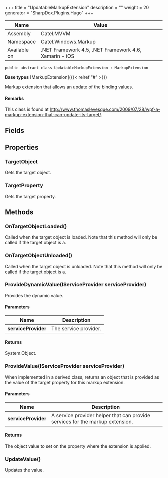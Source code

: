 

+++
title = "UpdatableMarkupExtension" 
description = ""
weight = 20
generator = "SharpDox.Plugins.Hugo"
+++

Name|Value
---|---
Assembly|Catel.MVVM
Namespace|Catel.Windows.Markup
Available on|.NET Framework 4.5, .NET Framework 4.6, Xamarin - iOS

```
public abstract class UpdatableMarkupExtension : MarkupExtension
```

**Base types**
[MarkupExtension]({{&lt; relref "#" &gt;}})

Markup extension that allows an update of the binding values.

#### Remarks

This class is found at http://www.thomaslevesque.com/2009/07/28/wpf-a-markup-extension-that-can-update-its-target/.

## Fields

## Properties

### TargetObject

Gets the target object.

### TargetProperty

Gets the target property.

## Methods

### OnTargetObjectLoaded()

Called when the target object is loaded. Note that this method will only be called if the target object is a.

### OnTargetObjectUnloaded()

Called when the target object is unloaded. Note that this method will only be called if the target object is a.

### ProvideDynamicValue(IServiceProvider serviceProvider)

Provides the dynamic value.

#### Parameters

Name|Description
---|---
**serviceProvider**|The service provider.

#### Returns

System.Object.

### ProvideValue(IServiceProvider serviceProvider)

When implemented in a derived class, returns an object that is provided as the value of the target property for this markup extension.

#### Parameters

Name|Description
---|---
**serviceProvider**|A service provider helper that can provide services for the markup extension.

#### Returns

The object value to set on the property where the extension is applied.

### UpdateValue()

Updates the value.

